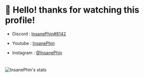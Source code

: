 # 👋 Hello! thanks for watching this profile!

- Discord : [InsanePhin#8142](https://discord.com/users/354184274347294720)

- Youtube : [InsanePhin](https://www.youtube.com/channel/UCOrwm_xOVgPJFF05poXcbsQ)

- Instagram : [@InsanePhin](https://www.instagram.com/insanephin/)

#

![InsanePhin's stats](https://github-readme-stats.vercel.app/api?username=InsanePhin&show_icons=true&theme=radical&include_all_commits=true&count_private=true)
